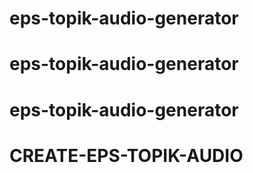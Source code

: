 # eps-topik-audio-generator
# eps-topik-audio-generator
# eps-topik-audio-generator
# CREATE-EPS-TOPIK-AUDIO
